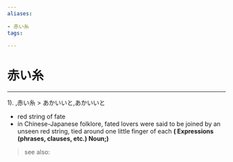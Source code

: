 ```yaml
---
aliases:
    
- 赤い糸
tags:
    
---
```


# 赤い糸
---
1).
,赤い糸 > あかいいと,あかいいと

- red string of fate
- in Chinese-Japanese folklore, fated lovers were said to be joined by an unseen red string, tied around one little finger of each
**( Expressions (phrases, clauses, etc.) Noun;)**
> see also: 
            